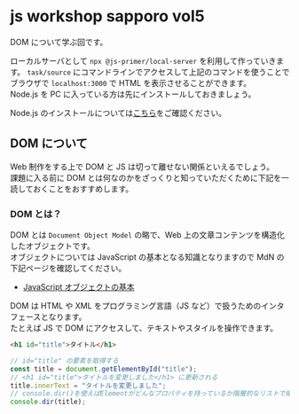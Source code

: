 # js workshop sapporo vol5

DOM について学ぶ回です。

ローカルサーバとして `npx @js-primer/local-server` を利用して作っていきます。
`task/source` にコマンドラインでアクセスして上記のコマンドを使うことでブラウザで `localhost:3000` で HTML を表示させることができます。  
Node.js を PC に入っている方は先にインストールしておきましょう。

Node.js のインストールについては[こちら](https://github.com/js-workshop-sapporo/draft-document/blob/feature/5th/doc/node/README.md)をご確認ください。

## DOM について

Web 制作をする上で DOM と JS は切って離せない関係といえるでしょう。  
課題に入る前に DOM とは何なのかをざっくりと知っていただくために下記を一読しておくことをおすすめします。

### DOM とは？

DOM とは `Document Object Model` の略で、Web 上の文章コンテンツを構造化したオブジェクトです。  
オブジェクトについては JavaScript の基本となる知識となりますので MdN の下記ページを確認してください。

- [JavaScript オブジェクトの基本](https://developer.mozilla.org/ja/docs/Learn/JavaScript/Objects/Basics)

DOM は HTML や XML をプログラミング言語（JS など）で扱うためのインタフェースとなります。  
たとえば JS で DOM にアクセスして、テキストやスタイルを操作できます。

```html
<h1 id="title">タイトル</h1>
```

```javascript
// id="title" の要素を取得する
const title = document.getElementById("title");
// <h1 id="title">タイトルを変更しました</h1> に更新される
title.innerText = "タイトルを変更しました";
// console.dir()を使えばElementがどんなプロパティを持っているか階層的なリストで確認できます
console.dir(title);
```
